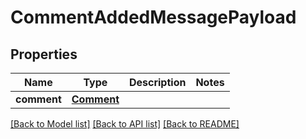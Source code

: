 # CommentAddedMessagePayload

## Properties
Name | Type | Description | Notes
------------ | ------------- | ------------- | -------------
**comment** | [**Comment**](Comment.md) |  | 

[[Back to Model list]](../README.md#documentation-for-models) [[Back to API list]](../README.md#documentation-for-api-endpoints) [[Back to README]](../README.md)


